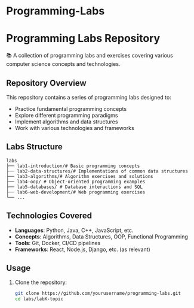 # Programming-Labs
# Programming Labs Repository

📚 A collection of programming labs and exercises covering various computer science concepts and technologies.

## Repository Overview

This repository contains a series of programming labs designed to:
- Practice fundamental programming concepts
- Explore different programming paradigms
- Implement algorithms and data structures
- Work with various technologies and frameworks

## Labs Structure

```
labs
├── lab1-introduction/# Basic programming concepts
├── lab2-data-structures/# Implementations of common data structures
├── lab3-algorithms/# Algorithm exercises and solutions
├── lab4-oop/ # Object-oriented programming examples
├── lab5-databases/ # Database interactions and SQL
├── lab6-web-development/# Web programming exercises
└── ...
```

## Technologies Covered

- **Languages**: Python, Java, C++, JavaScript, etc.
- **Concepts**: Algorithms, Data Structures, OOP, Functional Programming
- **Tools**: Git, Docker, CI/CD pipelines
- **Frameworks**: React, Node.js, Django, etc. (as relevant)

## Usage

1. Clone the repository:
   ```bash
   git clone https://github.com/yourusername/programming-labs.git
   cd labs/labX-topic
